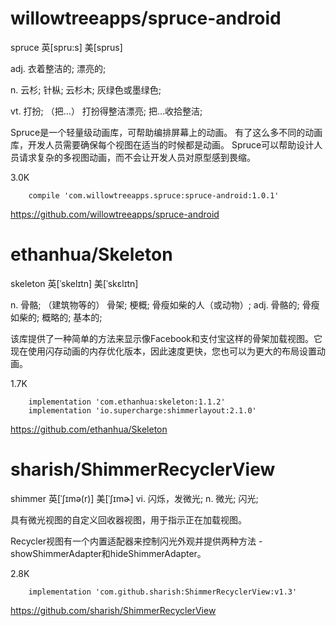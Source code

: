 




# willowtreeapps/spruce-android

spruce	英[spru:s] 美[sprus]

adj.	衣着整洁的; 漂亮的; 

n.	云杉; 针枞; 云杉木; 灰绿色或墨绿色; 

vt.	打扮; （把…） 打扮得整洁漂亮; 把…收拾整洁;


Spruce是一个轻量级动画库，可帮助编排屏幕上的动画。
有了这么多不同的动画库，开发人员需要确保每个视图在适当的时候都是动画。
Spruce可以帮助设计人员请求复杂的多视图动画，而不会让开发人员对原型感到畏缩。

3.0K

```
    compile 'com.willowtreeapps.spruce:spruce-android:1.0.1'
```

https://github.com/willowtreeapps/spruce-android



# ethanhua/Skeleton

skeleton	英[ˈskelɪtn] 美[ˈskɛlɪtn]

n.	骨骼; （建筑物等的） 骨架; 梗概; 骨瘦如柴的人（或动物）; adj.	骨骼的; 骨瘦如柴的; 概略的; 基本的;


该库提供了一种简单的方法来显示像Facebook和支付宝这样的骨架加载视图。它现在使用闪存动画的内存优化版本，因此速度更快，您也可以为更大的布局设置动画。

1.7K

```
    implementation 'com.ethanhua:skeleton:1.1.2'
    implementation 'io.supercharge:shimmerlayout:2.1.0'
```

https://github.com/ethanhua/Skeleton




# sharish/ShimmerRecyclerView

shimmer	英[ˈʃɪmə(r)] 美[ˈʃɪmɚ] vi.	闪烁，发微光; n.	微光; 闪光;

具有微光视图的自定义回收器视图，用于指示正在加载视图。

Recycler视图有一个内置适配器来控制闪光外观并提供两种方法 - showShimmerAdapter和hideShimmerAdapter。


2.8K

```  
    implementation 'com.github.sharish:ShimmerRecyclerView:v1.3'
```

https://github.com/sharish/ShimmerRecyclerView




















